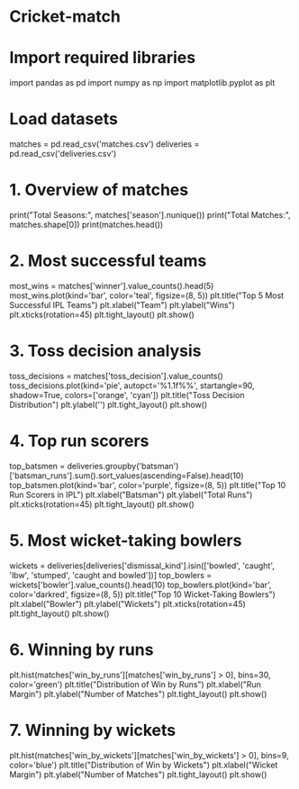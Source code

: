 # Cricket-match
# Import required libraries
import pandas as pd
import numpy as np
import matplotlib.pyplot as plt

# Load datasets
matches = pd.read_csv('matches.csv')
deliveries = pd.read_csv('deliveries.csv')

# 1. Overview of matches
print("Total Seasons:", matches['season'].nunique())
print("Total Matches:", matches.shape[0])
print(matches.head())

# 2. Most successful teams
most_wins = matches['winner'].value_counts().head(5)
most_wins.plot(kind='bar', color='teal', figsize=(8, 5))
plt.title("Top 5 Most Successful IPL Teams")
plt.xlabel("Team")
plt.ylabel("Wins")
plt.xticks(rotation=45)
plt.tight_layout()
plt.show()

# 3. Toss decision analysis
toss_decisions = matches['toss_decision'].value_counts()
toss_decisions.plot(kind='pie', autopct='%1.1f%%', startangle=90, shadow=True, colors=['orange', 'cyan'])
plt.title("Toss Decision Distribution")
plt.ylabel('')
plt.tight_layout()
plt.show()

# 4. Top run scorers
top_batsmen = deliveries.groupby('batsman')['batsman_runs'].sum().sort_values(ascending=False).head(10)
top_batsmen.plot(kind='bar', color='purple', figsize=(8, 5))
plt.title("Top 10 Run Scorers in IPL")
plt.xlabel("Batsman")
plt.ylabel("Total Runs")
plt.xticks(rotation=45)
plt.tight_layout()
plt.show()

# 5. Most wicket-taking bowlers
wickets = deliveries[deliveries['dismissal_kind'].isin(['bowled', 'caught', 'lbw', 'stumped', 'caught and bowled'])]
top_bowlers = wickets['bowler'].value_counts().head(10)
top_bowlers.plot(kind='bar', color='darkred', figsize=(8, 5))
plt.title("Top 10 Wicket-Taking Bowlers")
plt.xlabel("Bowler")
plt.ylabel("Wickets")
plt.xticks(rotation=45)
plt.tight_layout()
plt.show()

# 6. Winning by runs
plt.hist(matches['win_by_runs'][matches['win_by_runs'] > 0], bins=30, color='green')
plt.title("Distribution of Win by Runs")
plt.xlabel("Run Margin")
plt.ylabel("Number of Matches")
plt.tight_layout()
plt.show()

# 7. Winning by wickets
plt.hist(matches['win_by_wickets'][matches['win_by_wickets'] > 0], bins=9, color='blue')
plt.title("Distribution of Win by Wickets")
plt.xlabel("Wicket Margin")
plt.ylabel("Number of Matches")
plt.tight_layout()
plt.show()

